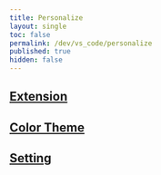 ```yaml
---
title: Personalize
layout: single
toc: false
permalink: /dev/vs_code/personalize
published: true
hidden: false
---
```


<head>
  <base target="_self">
</head>

## [Extension](/dev/vs_code/personalize/extension)

## [Color Theme](/dev/vs_code/personalize/color_theme)

## [Setting](/dev/vs_code/personalize/setting)
